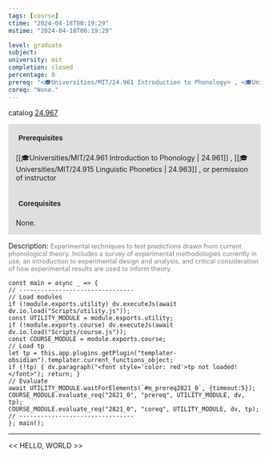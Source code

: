 ```yaml
---
tags: [course]
ctime: "2024-04-18T00:19:29"
mstime: "2024-04-18T00:19:29"

level: graduate
subject: 
university: mit
completion: closed
percentage: 0
prereq: "<🎓Universities/MIT/24.961 Introduction to Phonology> , <🎓Universities/MIT/24.915 Linguistic Phonetics> , or permission of instructor"
coreq: "None."
---
```


catalog [24.967](http://student.mit.edu/catalog/m24b.html#24.967)

<span style="display: block; padding: 15px; background-color: rgb(100, 100, 100, 0.2);"><font id="m_prereq2821_0" style="display: block; font-family: Arial, sans-serif; font-weight: bold; padding: 5px">Prerequisites</font><br><span id="prereq2821_0">[[🎓Universities/MIT/24.961 Introduction to Phonology | 24.961]] , [[🎓Universities/MIT/24.915 Linguistic Phonetics | 24.963]] , or permission of instructor</span></span>
<span style="display: block; padding: 15px; background-color: rgb(100, 100, 100, 0.2);"><font id="m_coreq2821_0" style="display: block; font-family: Arial, sans-serif; font-weight: bold; padding: 5px">Corequisites</font><br><span id="coreq2821_0">None.</span></span>

<font style="">Description:</font>
<font style="color: grey; font-size: 0.8rem;">Experimental techniques to test predictions drawn from current phonological theory. Includes a survey of experimental methodologies currently in use, an introduction to experimental design and analysis, and critical consideration of how experimental results are used to inform theory.</font>

```dataviewjs
const main = async _ => {
// --------------------------------
// Load modules
if (!module.exports.utility) dv.executeJs(await dv.io.load("Scripts/utility.js"));
const UTILITY_MODULE = module.exports.utility;
if (!module.exports.course) dv.executeJs(await dv.io.load("Scripts/course.js"));
const COURSE_MODULE = module.exports.course;
// Load tp
let tp = this.app.plugins.getPlugin("templater-obsidian").templater.current_functions_object;
if (!tp) { dv.paragraph("<font style='color: red'>tp not loaded!</font>"); return; }
// Evaluate
await UTILITY_MODULE.waitForElements(`#m_prereq2821_0`, {timeout:5});
COURSE_MODULE.evaluate_req("2821_0", "prereq", UTILITY_MODULE, dv, tp);
COURSE_MODULE.evaluate_req("2821_0", "coreq", UTILITY_MODULE, dv, tp);
// --------------------------------
}; main();
```

---

<< HELLO, WORLD >>
